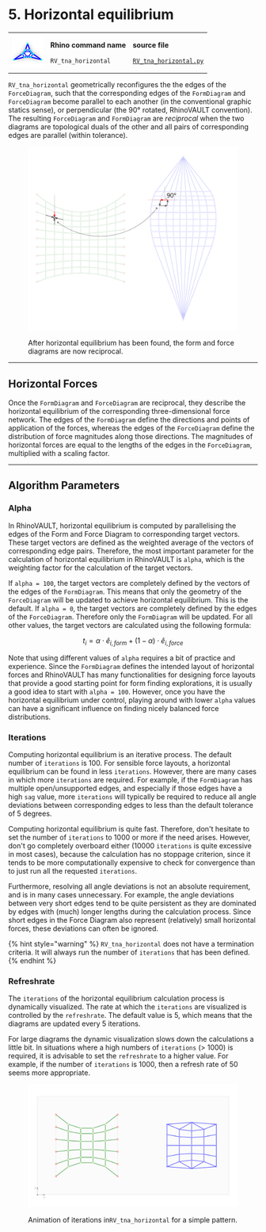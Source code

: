 # 5. Horizontal equilibrium

|                                                                                     |                                                                                 |                                                                                                                             |
| ----------------------------------------------------------------------------------- | ------------------------------------------------------------------------------- | --------------------------------------------------------------------------------------------------------------------------- |
| <img src="../.gitbook/assets/RV_horizontal-eq (1).svg" alt="" data-size="original"> | <p><strong>Rhino command name</strong></p><p><code>RV_tna_horizontal</code></p> | <p><strong>source file</strong></p><p><a href="../../plugin/RV_tna_horizontal.py"><code>RV_tna_horizontal.py</code></a></p> |

`RV_tna_horizontal` geometrically reconfigures the the edges of the `ForceDiagram`, such that the corresponding edges of the `FormDiagram` and `ForceDiagram` become parallel to each another (in the conventional graphic statics sense), or perpendicular (the 90° rotated, RhinoVAULT convention). The resulting `ForceDiagram` and `FormDiagram` are _reciprocal_ when the two diagrams are topological duals of the other and all pairs of corresponding edges are parallel (within tolerance).

<figure><img src="../.gitbook/assets/forcediagram-reciprocal.jpg" alt=""><figcaption><p>After horizontal equilibrium has been found, the form and force diagrams are now reciprocal.</p></figcaption></figure>

***

## Horizontal Forces

Once the `FormDiagram` and `ForceDiagram` are reciprocal, they describe the horizontal equilibrium of the corresponding three-dimensional force network. The edges of the `FormDiagram` define the directions and points of application of the forces, whereas the edges of the `ForceDiagram` define the distribution of force magnitudes along those directions. The magnitudes of horizontal forces are equal to the lengths of the edges in the `ForceDiagram`, multiplied with a scaling factor.&#x20;

***

## Algorithm Parameters

### Alpha

In RhinoVAULT, horizontal equilibrium is computed by parallelising the edges of the Form and Force Diagram to corresponding target vectors. These target vectors are defined as the weighted average of the vectors of corresponding edge pairs. Therefore, the most important parameter for the calculation of horizontal equilibrium in RhinoVAULT is `alpha`, which is the weighting factor for the calculation of the target vectors.

If `alpha = 100`, the target vectors are completely defined by the vectors of the edges of the `FormDiagram`. This means that only the geometry of the `ForceDiagram` will be updated to achieve horizontal equilibrium. This is the default. If `alpha = 0`, the target vectors are completely defined by the edges of the `ForceDiagram`. Therefore only the `FormDiagram` will be updated. For all other values, the target vectors are calculated using the following formula:

$$
t_i = \alpha \cdot \hat{e}_{i, form} + (1 - \alpha) \cdot \hat{e}_{i, force}
$$

Note that using different values of `alpha` requires a bit of practice and experience. Since the `FormDiagram` defines the intended  layout of horizontal forces and RhinoVAULT has many functionalities for designing force layouts that provide a good starting point for form finding explorations, it is usually a good idea to start with `alpha = 100`. However, once you have the horizontal equilibrium under control, playing around with lower `alpha` values can have a significant influence on finding nicely balanced force distributions.

### Iterations

Computing horizontal equilibrium is an iterative process. The default number of `iterations` is 100. For sensible force layouts, a horizontal equilibrium can be found in less `iterations`. However, there are many cases in which more `iterations` are required. For example, if the `FormDiagram` has multiple open/unsupported edges, and especially if those edges have a high `sag` value, more `iterations` will typically be required to reduce all angle deviations between corresponding edges to less than the default tolerance of 5 degrees.

Computing horizontal equilibrium is quite fast. Therefore, don't hesitate to set the number of `iterations` to 1000 or more if the need arises. However, don't go completely overboard either (10000 `iterations` is quite excessive in most cases), because the calculation has no stoppage criterion, since it tends to be more computationally expensive to check for convergence than to just run all the requested `iterations`.

Furthermore, resolving all angle deviations is not an absolute requirement, and is in many cases unnecessary. For example, the angle deviations between very short edges tend to be quite persistent as they are dominated by edges with (much) longer lengths during the calculation process. Since short edges in the Force Diagram also represent (relatively) small horizontal forces, these deviations can often be ignored.

{% hint style="warning" %}
`RV_tna_horizontal` does not have a termination criteria. It will always run the number of `iterations` that has been defined.
{% endhint %}

### Refreshrate

The `iterations` of the horizontal equilibrium calculation process is dynamically visualized. The rate at which the `iterations` are visualized is controlled by the `refreshrate`. The default value is 5, which means that the diagrams are updated every 5 iterations.

For large diagrams the dynamic visualization slows down the calculations a little bit. In situations where a high numbers of `iterations` (> 1000) is required, it is advisable to set the `refreshrate` to a higher value. For example, if the number of `iterations` is 1000, then a refresh rate of 50 seems more appropriate.

<figure><img src="../.gitbook/assets/RV_horizontal_sequence.gif" alt=""><figcaption><p>Animation of iterations in<code>RV_tna_horizontal</code> for a simple pattern.</p></figcaption></figure>
